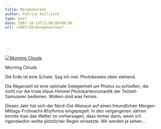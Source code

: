 ```yaml
---
title: Morgenwolken
author: Patrick Kollitsch
type: post
date: 2007-10-15T11:09:09+00:00
url: /2007/10/morgenwolken/




---
```

<div class="flickr">
  <a href="http://www.flickr.com/photos/schreibblogade/1582877684/" title="Morning Clouds"><img src="//farm3.static.flickr.com/2282/1582877684_f167d731db.jpg" alt="Morning Clouds" /></a></p> 
  
  <p>
    Morning Clouds
  </p>
</div>

Die Erde ist eine Schale. Sag ich mal. Photobeweis oben stehend.

Die Regenzeit ist eine optimale Gelegenheit um Photos zu schie&szlig;en, die nicht nur die triste blaue Himmel Photokartenromantik der Teilzeit-Samuianer bedienen. Wolken sind was Feines. 

Dieses Jahr hat sich der Nord-Ost-Monsun auf einen freundlichen Morgen-Mittags-Fr&uuml;hnacht-Rhythmus eingepegelt. In den vergangenen Jahren konnte man das Wetter so vorhersagen, dass immer dann, wenn ich irgendwohin wollte pl&ouml;tzlicher Regen einsetzte. Wir werden ja sehen...